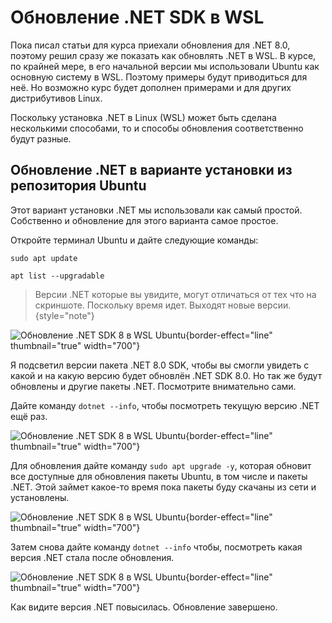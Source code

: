 # Обновление .NET SDK в WSL
Пока писал статьи для курса приехали обновления для .NET 8.0, поэтому решил сразу же показать как обновлять .NET в WSL.
В курсе, по крайней мере, в его начальной версии мы использовали Ubuntu как основную систему в WSL. Поэтому примеры
будут приводиться для неё. Но возможно курс будет дополнен примерами и для других дистрибутивов Linux.

Поскольку установка .NET в Linux (WSL) может быть сделана несколькими способами, то и способы обновления соответственно
будут разные.

## Обновление .NET в варианте установки из репозитория Ubuntu
Этот вариант установки .NET мы использовали как самый простой. Собственно и обновление для этого варианта самое простое.

Откройте терминал Ubuntu и дайте следующие команды:

`sudo apt update`

`apt list --upgradable`

>Версии .NET которые вы увидите, могут отличаться от тех что на скриншоте. Поскольку время идет. Выходят новые версии.
{style="note"}

![Обновление .NET SDK 8 в WSL Ubuntu](dotnetUbuntuUpdate01.png){border-effect="line" thumbnail="true" width="700"}

Я подсветил версии пакета .NET 8.0 SDK, чтобы вы смогли увидеть с какой и на какую версию будет обновлён .NET SDK 8.0.
Но так же будут обновлены и другие пакеты .NET. Посмотрите внимательно сами.

Дайте команду `dotnet --info`, чтобы посмотреть текущую версию .NET ещё раз.

![Обновление .NET SDK 8 в WSL Ubuntu](dotnetUbuntuUpdate02.png){border-effect="line" thumbnail="true" width="700"}

Для обновления дайте команду `sudo apt upgrade -y`, которая обновит все доступные для обновления пакеты Ubuntu, в том числе
и пакеты .NET. Этой займет какое-то время пока пакеты буду скачаны из сети и установлены.

![Обновление .NET SDK 8 в WSL Ubuntu](dotnetUbuntuUpdate03.png){border-effect="line" thumbnail="true" width="700"}

Затем снова дайте команду `dotnet --info` чтобы, посмотреть какая версия .NET стала после обновления.

![Обновление .NET SDK 8 в WSL Ubuntu](dotnetUbuntuUpdate04.png){border-effect="line" thumbnail="true" width="700"}

Как видите версия .NET повысилась. Обновление завершено.